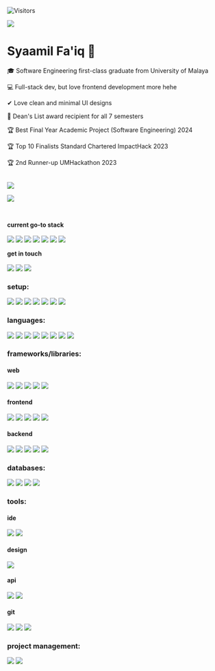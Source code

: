 ![Visitors](https://api.visitorbadge.io/api/visitors?path=https%3A%2F%2Fgithub.com%2Fescornbar&labelColor=%235e5c5c&countColor=%238ecae6)
<p><img src="https://c.tenor.com/fO5xhBYXrBkAAAAd/tenor.gif"/></p>

<h1>Syaamil Fa'iq 👋</h1>

<p>🎓 Software Engineering first-class graduate from University of Malaya </li>
<p>💻 Full-stack dev, but love frontend development more hehe</li>
<p>✔ Love clean and minimal UI designs </li>
<p>💯 Dean's List award recipient for all 7 semesters </li>
<p>🏆 Best Final Year Academic Project (Software Engineering) 2024 </li>
<p>🏆 Top 10 Finalists Standard Chartered ImpactHack 2023 </li>
<p>🏆 2nd Runner-up UMHackathon 2023 </li>

<br/>
<br/>

<p>
  <a href="#"><img src="https://github-readme-stats.vercel.app/api?username=escornbar&show=reviews,prs_merged,prs_merged_percentage&show_icons=true&theme=github_dark_dimmed"></a>
  
  <a href="#"><img src="https://github-readme-stats.vercel.app/api/top-langs/?username=escornbar&layout=compact&theme=github_dark_dimmed"></a>
</p>

<br/>

<p>
  <strong>current go-to stack</strong><br/><br/>
  <img src="https://img.shields.io/badge/next%20js-000000?style=for-the-badge&logo=nextdotjs&logoColor=white">
  <img src="https://img.shields.io/badge/shadcn%2Fui-000000?style=for-the-badge&logo=shadcnui&logoColor=white">
  <img src="https://img.shields.io/badge/tailwindcss-000000?style=for-the-badge&logo=tailwind-css&logoColor=%2338B2AC.svg">
  <img src="https://img.shields.io/badge/Supabase-000000?style=for-the-badge&logo=supabase&logoColor=3ecf8e">
  <img src="https://img.shields.io/badge/Vercel-000000?style=for-the-badge&logo=vercel&logoColor=white">
  <img src="https://img.shields.io/badge/GitHub-000000?style=for-the-badge&logo=github&logoColor=WHITE">
  <img src="https://img.shields.io/badge/Postman-000000?style=for-the-badge&logo=Postman&logoColor=FF6C37">
</p>

<p>
  <strong>get in touch</strong><br/><br/>
  <a href="https://www.syaamilfaiq.com" target="_blank"><img src="https://img.shields.io/badge/portfolio-000000?style=for-the-badge&logo=About.me&logoColor=8ecae6"></a>
  <a href="https://www.linkedin.com/in/syaamilfaiq/" target="_blank"><img src="https://img.shields.io/badge/LinkedIn-000000?style=for-the-badge&logo=linkedin&logoColor=0077B5"></a>
  <a href="mailto:syaamil1136@gmail.com"><img src="https://img.shields.io/badge/Gmail-000000?style=for-the-badge&logo=gmail&logoColor=D14836"></a>
</p>


### setup:
<p>
  <img src="https://img.shields.io/badge/windows%2010-5E5C5C?&style=for-the-badge&logo=windows&logoColor=0078D6" />
  <img src="https://img.shields.io/badge/AMD%20Ryzen_7_4800H-5E5C5C?style=for-the-badge&logo=amd&logoColor=ED1C24" />
  <img src="https://img.shields.io/badge/gtx%201650Ti-5E5C5C?&style=for-the-badge&logo=nvidia&logoColor=76b900" />
  <img src="https://img.shields.io/badge/RAM-16GB-5E5C5C?&style=for-the-badge&logoColor=5E5C5C" />
  <img src="https://img.shields.io/badge/razer%20viper%20mini-5E5C5C?style=for-the-badge&logo=razer&logoColor=66B933" />
  <img src="https://img.shields.io/badge/razer%20huntsman%20v2%20tkl-5E5C5C?style=for-the-badge&logo=razer&logoColor=66B933" />
  <img src="https://img.shields.io/badge/MSI%20optix%20g242-5E5C5C?style=for-the-badge&logo=msi&logoColor=E52629">
</p>

### languages:
<p>
  <img src="https://img.shields.io/badge/HTML5-5E5C5C?style=for-the-badge&logo=html5&logoColor=E34F26">
  <img src="https://img.shields.io/badge/CSS3-5E5C5C?style=for-the-badge&logo=css3&logoColor=1572B6">
  <img src="https://img.shields.io/badge/javascript-5E5C5C?style=for-the-badge&logo=javascript&logoColor=%23F7DF1E">
  <img src="https://img.shields.io/badge/TypeScript-5E5C5C?style=for-the-badge&logo=typescript&logoColor=007ACC">
  <img src="https://img.shields.io/badge/Python-5E5C5C?style=for-the-badge&logo=python&logoColor=blue">
  <img src="https://img.shields.io/badge/php-5E5C5C?style=for-the-badge&logo=php&logoColor=8892b">
  <img src="https://img.shields.io/badge/json-5E5C5C?style=for-the-badge&logo=json&logoColor=FF5733">
  <img src="https://img.shields.io/badge/Java-5E5C5C?style=for-the-badge&logo=java&logoColor=ED8B00">
</p>

### frameworks/libraries:
#### web
<p>
  <img src="https://img.shields.io/badge/React-5E5C5C?style=for-the-badge&logo=react&logoColor=61DAFB">
  <img src="https://img.shields.io/badge/next%20js-5E5C5C?style=for-the-badge&logo=nextdotjs&logoColor=white">
  <img src="https://img.shields.io/badge/Astro-5E5C5C?style=for-the-badge&logo=astro&logoColor=FF5733">
  <img src="https://img.shields.io/badge/laravel-5E5C5C?style=for-the-badge&logo=laravel&logoColor=%23FF2D20.svg">
  <img src="https://img.shields.io/badge/ASP.NET-5E5C5C?style=for-the-badge&logo=.net&logoColor=5C2D91">
</p>

#### frontend
<p>
  <img src="https://img.shields.io/badge/shadcn%2Fui-5E5C5C?style=for-the-badge&logo=shadcnui&logoColor=white">
  <img src="https://img.shields.io/badge/tailwindcss-5E5C5C?style=for-the-badge&logo=tailwind-css&logoColor=%2338B2AC.svg">
  <img src="https://img.shields.io/badge/Framer-5E5C5C?style=for-the-badge&logo=framer&logoColor=blue">
  <img src="https://img.shields.io/badge/Bootstrap-5E5C5C?style=for-the-badge&logo=bootstrap&logoColor=563D7C">
  <img src="https://img.shields.io/badge/jquery-5E5C5C?style=for-the-badge&logo=jquery&logoColor=0769AD">
</p>

#### backend
<p>
  <img src="https://img.shields.io/badge/Node%20js-5E5C5C?style=for-the-badge&logo=nodedotjs&logoColor=339933">
  <img src="https://img.shields.io/badge/laravel-5E5C5C?style=for-the-badge&logo=laravel&logoColor=%23FF2D20.svg">
  <img src="https://img.shields.io/badge/Spring_Boot-5E5C5C?style=for-the-badge&logo=spring-boot">
  <img src="https://img.shields.io/badge/Django-5E5C5C?style=for-the-badge&logo=django&logoColor=green">
  <img src="https://img.shields.io/badge/web3%20js-5E5C5C?style=for-the-badge&logo=web3.js&logoColor=F16822">
</p>

### databases:
<p>
  <img src="https://img.shields.io/badge/Supabase-5E5C5C?style=for-the-badge&logo=supabase&logoColor=3ecf8e">
  <img src="https://img.shields.io/badge/PostgreSQL-5E5C5C?style=for-the-badge&logo=postgresql&logoColor=316192">
  <img src="https://img.shields.io/badge/Microsoft%20SQL%20Server-5E5C5C?style=for-the-badge&logo=microsoft%20sql%20server&logoColor=E52629">
  <img src="https://img.shields.io/badge/MySQL-5E5C5C?style=for-the-badge&logo=mysql&logoColor=00758F">
</p>

### tools:
#### ide
<p>
  <img src="https://img.shields.io/badge/VisualStudioCode-5E5C5C?style=for-the-badge&logo=visual-studio-code&logoColor=0078d7">
  <img src="https://img.shields.io/badge/IntelliJ_IDEA-5E5C5C?style=for-the-badge&logo=intellij-idea&logoColor=white">
</p>


#### design
<p>
  <img src="https://img.shields.io/badge/figma-5E5C5C?style=for-the-badge&logo=figma&logoColor=%23F24E1E.svg">
</p>

#### api
<p>
  <img src="https://img.shields.io/badge/Postman-5E5C5C?style=for-the-badge&logo=Postman&logoColor=FF6C37">
  <img src="https://img.shields.io/badge/Swagger-5E5C5C?style=for-the-badge&logo=Swagger&logoColor=85EA2D">
</p>


#### git
<p>
  <img src="https://img.shields.io/badge/git-5E5C5C?style=for-the-badge&logo=git&logoColor=%23F05033.svg">
  <img src="https://img.shields.io/badge/GitHub-5E5C5C?style=for-the-badge&logo=github&logoColor=100000">
  <img src="https://img.shields.io/badge/GitLab-5E5C5C?style=for-the-badge&logo=gitlab&logoColor=FC6D27">
</p>

### project management:
<p>
  <img src="https://img.shields.io/badge/Jira-5E5C5C?style=for-the-badge&logo=Jira&logoColor=0052CC">
  <img src="https://img.shields.io/badge/Azure_DevOps-5E5C5C?style=for-the-badge&logo=azure-devops&logoColor=0078D7">
</p>

